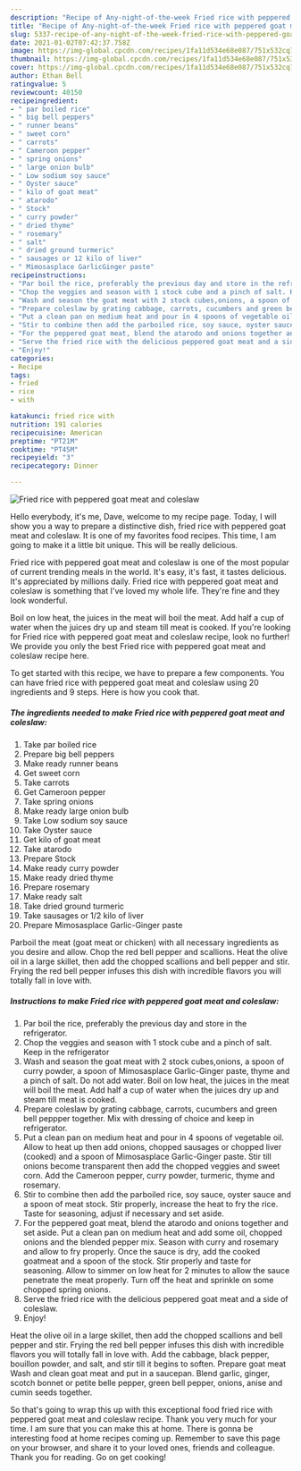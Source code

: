 ```yaml
---
description: "Recipe of Any-night-of-the-week Fried rice with peppered goat meat and coleslaw"
title: "Recipe of Any-night-of-the-week Fried rice with peppered goat meat and coleslaw"
slug: 5337-recipe-of-any-night-of-the-week-fried-rice-with-peppered-goat-meat-and-coleslaw
date: 2021-01-02T07:42:37.758Z
image: https://img-global.cpcdn.com/recipes/1fa11d534e68e087/751x532cq70/fried-rice-with-peppered-goat-meat-and-coleslaw-recipe-main-photo.jpg
thumbnail: https://img-global.cpcdn.com/recipes/1fa11d534e68e087/751x532cq70/fried-rice-with-peppered-goat-meat-and-coleslaw-recipe-main-photo.jpg
cover: https://img-global.cpcdn.com/recipes/1fa11d534e68e087/751x532cq70/fried-rice-with-peppered-goat-meat-and-coleslaw-recipe-main-photo.jpg
author: Ethan Bell
ratingvalue: 5
reviewcount: 40150
recipeingredient:
- " par boiled rice"
- " big bell peppers"
- " runner beans"
- " sweet corn"
- " carrots"
- " Cameroon pepper"
- " spring onions"
- " large onion bulb"
- " Low sodium soy sauce"
- " Oyster sauce"
- " kilo of goat meat"
- " atarodo"
- " Stock"
- " curry powder"
- " dried thyme"
- " rosemary"
- " salt"
- " dried ground turmeric"
- " sausages or 12 kilo of liver"
- " Mimosasplace GarlicGinger paste"
recipeinstructions:
- "Par boil the rice, preferably the previous day and store in the refrigerator."
- "Chop the veggies and season with 1 stock cube and a pinch of salt. Keep in the refrigerator"
- "Wash and season the goat meat with 2 stock cubes,onions, a spoon of curry powder, a spoon of Mimosasplace Garlic-Ginger paste, thyme and a pinch of salt. Do not add water. Boil on low heat, the juices in the meat will boil the meat. Add half a cup of water when the juices dry up and steam till meat is cooked."
- "Prepare coleslaw by grating cabbage, carrots, cucumbers and green bell peppper together. Mix with dressing of choice and keep in refrigerator."
- "Put a clean pan on medium heat and pour in 4 spoons of vegetable oil. Allow to heat up then add onions, chopped sausages or chopped liver (cooked) and a spoon of Mimosasplace Garlic-Ginger paste. Stir till onions become transparent then add the chopped veggies and sweet corn. Add the Cameroon pepper, curry powder, turmeric, thyme and rosemary."
- "Stir to combine then add the parboiled rice, soy sauce, oyster sauce and a spoon of meat stock. Stir properly, increase the heat to fry the rice. Taste for seasoning, adjust if necessary and set aside."
- "For the peppered goat meat, blend the atarodo and onions together and set aside. Put a clean pan on medium heat and add some oil, chopped onions and the blended pepper mix. Season with curry and rosemary and allow to fry properly. Once the sauce is dry, add the cooked goatmeat and a spoon of the stock. Stir properly and taste for seasoning. Allow to simmer on low heat for 2 minutes to allow the sauce penetrate the meat properly. Turn off the heat and sprinkle on some chopped spring onions."
- "Serve the fried rice with the delicious peppered goat meat and a side of coleslaw."
- "Enjoy!"
categories:
- Recipe
tags:
- fried
- rice
- with

katakunci: fried rice with 
nutrition: 191 calories
recipecuisine: American
preptime: "PT21M"
cooktime: "PT45M"
recipeyield: "3"
recipecategory: Dinner

---
```



![Fried rice with peppered goat meat and coleslaw](https://img-global.cpcdn.com/recipes/1fa11d534e68e087/751x532cq70/fried-rice-with-peppered-goat-meat-and-coleslaw-recipe-main-photo.jpg)

Hello everybody, it's me, Dave, welcome to my recipe page. Today, I will show you a way to prepare a distinctive dish, fried rice with peppered goat meat and coleslaw. It is one of my favorites food recipes. This time, I am going to make it a little bit unique. This will be really delicious.

Fried rice with peppered goat meat and coleslaw is one of the most popular of current trending meals in the world. It's easy, it's fast, it tastes delicious. It's appreciated by millions daily. Fried rice with peppered goat meat and coleslaw is something that I've loved my whole life. They're fine and they look wonderful.

Boil on low heat, the juices in the meat will boil the meat. Add half a cup of water when the juices dry up and steam till meat is cooked. If you&#39;re looking for Fried rice with peppered goat meat and coleslaw recipe, look no further! We provide you only the best Fried rice with peppered goat meat and coleslaw recipe here.


To get started with this recipe, we have to prepare a few components. You can have fried rice with peppered goat meat and coleslaw using 20 ingredients and 9 steps. Here is how you cook that.

<!--inarticleads1-->

##### The ingredients needed to make Fried rice with peppered goat meat and coleslaw:

1. Take  par boiled rice
1. Prepare  big bell peppers
1. Make ready  runner beans
1. Get  sweet corn
1. Take  carrots
1. Get  Cameroon pepper
1. Take  spring onions
1. Make ready  large onion bulb
1. Take  Low sodium soy sauce
1. Take  Oyster sauce
1. Get  kilo of goat meat
1. Take  atarodo
1. Prepare  Stock
1. Make ready  curry powder
1. Make ready  dried thyme
1. Prepare  rosemary
1. Make ready  salt
1. Take  dried ground turmeric
1. Take  sausages or 1/2 kilo of liver
1. Prepare  Mimosasplace Garlic-Ginger paste


Parboil the meat (goat meat or chicken) with all necessary ingredients as you desire and allow. Chop the red bell pepper and scallions. Heat the olive oil in a large skillet, then add the chopped scallions and bell pepper and stir. Frying the red bell pepper infuses this dish with incredible flavors you will totally fall in love with. 

<!--inarticleads2-->

##### Instructions to make Fried rice with peppered goat meat and coleslaw:

1. Par boil the rice, preferably the previous day and store in the refrigerator.
1. Chop the veggies and season with 1 stock cube and a pinch of salt. Keep in the refrigerator
1. Wash and season the goat meat with 2 stock cubes,onions, a spoon of curry powder, a spoon of Mimosasplace Garlic-Ginger paste, thyme and a pinch of salt. Do not add water. Boil on low heat, the juices in the meat will boil the meat. Add half a cup of water when the juices dry up and steam till meat is cooked.
1. Prepare coleslaw by grating cabbage, carrots, cucumbers and green bell peppper together. Mix with dressing of choice and keep in refrigerator.
1. Put a clean pan on medium heat and pour in 4 spoons of vegetable oil. Allow to heat up then add onions, chopped sausages or chopped liver (cooked) and a spoon of Mimosasplace Garlic-Ginger paste. Stir till onions become transparent then add the chopped veggies and sweet corn. Add the Cameroon pepper, curry powder, turmeric, thyme and rosemary.
1. Stir to combine then add the parboiled rice, soy sauce, oyster sauce and a spoon of meat stock. Stir properly, increase the heat to fry the rice. Taste for seasoning, adjust if necessary and set aside.
1. For the peppered goat meat, blend the atarodo and onions together and set aside. Put a clean pan on medium heat and add some oil, chopped onions and the blended pepper mix. Season with curry and rosemary and allow to fry properly. Once the sauce is dry, add the cooked goatmeat and a spoon of the stock. Stir properly and taste for seasoning. Allow to simmer on low heat for 2 minutes to allow the sauce penetrate the meat properly. Turn off the heat and sprinkle on some chopped spring onions.
1. Serve the fried rice with the delicious peppered goat meat and a side of coleslaw.
1. Enjoy!


Heat the olive oil in a large skillet, then add the chopped scallions and bell pepper and stir. Frying the red bell pepper infuses this dish with incredible flavors you will totally fall in love with. Add the cabbage, black pepper, bouillon powder, and salt, and stir till it begins to soften. Prepare goat meat Wash and clean goat meat and put in a saucepan. Blend garlic, ginger, scotch bonnet or petite belle pepper, green bell pepper, onions, anise and cumin seeds together. 

So that's going to wrap this up with this exceptional food fried rice with peppered goat meat and coleslaw recipe. Thank you very much for your time. I am sure that you can make this at home. There is gonna be interesting food at home recipes coming up. Remember to save this page on your browser, and share it to your loved ones, friends and colleague. Thank you for reading. Go on get cooking!
